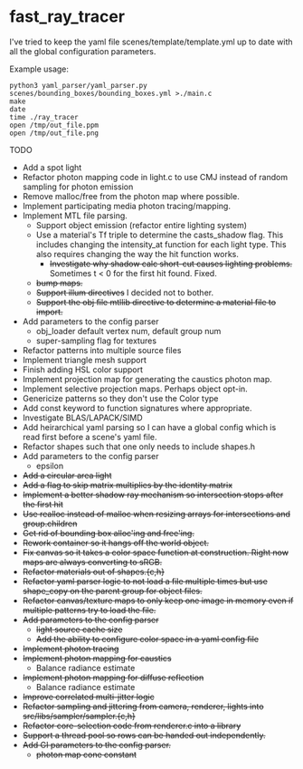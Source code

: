 # fast_ray_tracer

I've tried to keep the yaml file scenes/template/template.yml up to date with all the global configuration parameters.

Example usage:

```
python3 yaml_parser/yaml_parser.py scenes/bounding_boxes/bounding_boxes.yml >./main.c
make
date
time ./ray_tracer
open /tmp/out_file.ppm
open /tmp/out_file.png
```

TODO
* Add a spot light
* Refactor photon mapping code in light.c to use CMJ instead of random sampling for photon emission
* Remove malloc/free from the photon map where possible.
* Implement participating media photon tracing/mapping.
* Implement MTL file parsing.
    * Support object emission (refactor entire lighting system)
    * Use a material's Tf triple to determine the casts_shadow flag. This includes changing the intensity_at function for each light type. This also requires changing the way the hit function works.
        * ~~Investigate why shadow calc short-cut causes lighting problems.~~ Sometimes t < 0 for the first hit found. Fixed.
    * ~~bump maps.~~
    * ~~Support illum directives~~ I decided not to bother.
    * ~~Support the obj file mtllib directive to determine a material file to import.~~
* Add parameters to the config parser
    * obj_loader default vertex num, default group num
    * super-sampling flag for textures
* Refactor patterns into multiple source files
* Implement triangle mesh support
* Finish adding HSL color support
* Implement projection map for generating the caustics photon map.
* Implement selective projection maps. Perhaps object opt-in.
* Genericize patterns so they don't use the Color type
* Add const keyword to function signatures where appropriate.
* Investigate BLAS/LAPACK/SIMD
* Add heirarchical yaml parsing so I can have a global config which is read first before a scene's yaml file.
* Refactor shapes such that one only needs to include shapes.h
* Add parameters to the config parser
    * epsilon
* ~~Add a circular area light~~
* ~~Add a flag to skip matrix multiplies by the identity matrix~~
* ~~Implement a better shadow ray mechanism so intersection stops after the first hit~~
* ~~Use realloc instead of malloc when resizing arrays for intersections and group.children~~
* ~~Get rid of bounding box alloc'ing and free'ing.~~
* ~~Rework container so it hangs off the world object.~~
* ~~Fix canvas so it takes a color space function at construction. Right now maps are always converting to sRGB.~~
* ~~Refactor materials out of shapes.{c,h}~~
* ~~Refactor yaml parser logic to not load a file multiple times but use shape_copy on the parent group for object files.~~
* ~~Refactor canvas/texture maps to only keep one image in memory even if multiple patterns try to load the file.~~
* ~~Add parameters to the config parser~~
    * ~~light source cache size~~
    * ~~Add the ability to configure color space in a yaml config file~~
* ~~Implement photon tracing~~
* ~~Implement photon mapping for caustics~~
    * Balance radiance estimate
* ~~Implement photon mapping for diffuse reflection~~
    * Balance radiance estimate
* ~~Improve correlated multi-jitter logic~~
* ~~Refactor sampling and jittering from camera, renderer, lights into src/libs/sampler/sampler.{c,h}~~
* ~~Refactor core-selection code from renderer.c into a library~~
* ~~Support a thread pool so rows can be handed out independently.~~
* ~~Add GI parameters to the config parser.~~
    * ~~photon map cone constant~~
